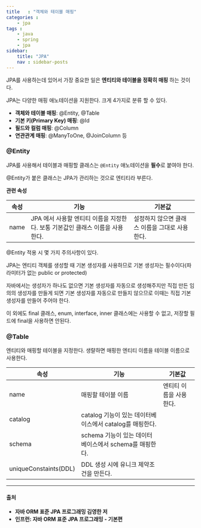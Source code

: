 ```yaml
---
title   : "객체와 테이블 매핑"
categories : 
    - jpa
tags : 
    - java
    - spring
    - jpa
sidebar:
    title: "JPA"
    nav : sidebar-posts
---  
```


JPA를 사용하는데 있어서 가장 중요한 일은 **엔티티와 테이블을 정확히 매핑** 하는 것이다.  

JPA는 다양한 매핑 애노테이션을 지원한다. 크게 4가지로 분류 할 수 있다.  

- **객체와 테이블 매핑**: @Entity, @Table
- **기본 키(Primary Key) 매핑**: @Id
- **필드와 컬럼 매핑**: @Column
- **연관관계 매핑**: @ManyToOne, @JoinColumn 등  


### @Entity  

JPA를 사용해서 테이블과 매핑할 클래스는 `@Entity` 애노테이션을 **필수**로 붙여야 한다.  

@Entity가 붙은 클래스는 JPA가 관리하는 것으로 엔티티라 부른다.  

__관련 속성__  

| 속성 | 기능 | 기본값 |
|---|---|---|
|name|JPA 에서 사용할 엔티티 이름을 지정한다. 보통 기본값인 클래스 이름을 사용한다.|설정하지 않으면 클래스 이름을 그대로 사용한다.|  


@Entity 적용 시 몇 가지 주의사항이 있다.  

JPA는 엔티티 객체를 생성할 때 기본 생성자를 사용하므로 기본 생성자는 필수이다(파라미터가 없는 public or protected)  

자바에서는 생성자가 하나도 없으면 기본 생성자를 자동으로 생성해주지만 직접 만든 임의의 생성자를 만들게 되면 기본 생성자를 자동으로 만들지 않으므로 이때는 직접 기본 생성자를 만들어 주어야 한다.  

이 외에도 final 클래스, enum, interface, inner 클래스에는 사용할 수 없고, 저장할 필드에 final을 사용하면 안된다.  

### @Table  

엔티티와 매핑할 테이블을 지정한다. 생랼하면 매핑한 엔티티 이름을 테이블 이름으로 사용한다.  

| 속성 | 기능 | 기본값 |
|---|---|---|
|name|매핑할 테이블 이름|엔티티 이름을 사용한다.||
|catalog|catalog 기능이 있는 데이터베이스에서 catalog를 매핑한다.||
|schema|schema 기능이 있는 데이터베이스에서 schema를 매핑한다.||
|uniqueConstaints(DDL)|DDL 생성 시에 유니크 제약조건을 만든다.||  


---

#### 출처  
- **자바 ORM 표준 JPA 프로그래밍 김영한 저**  
- **인프런: 자바 ORM 표준 JPA 프로그래밍 - 기본편**  
